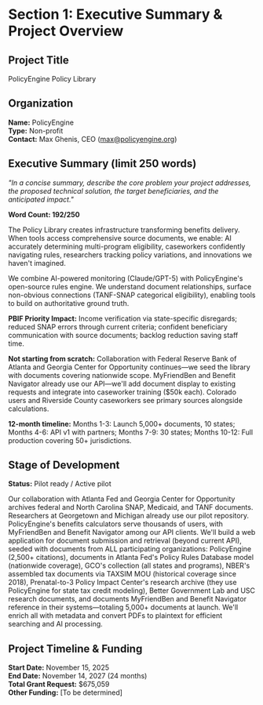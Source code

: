 # Section 1: Executive Summary & Project Overview

## Project Title
PolicyEngine Policy Library

## Organization
**Name:** PolicyEngine  
**Type:** Non-profit  
**Contact:** Max Ghenis, CEO (max@policyengine.org)

## Executive Summary (limit 250 words)
*"In a concise summary, describe the core problem your project addresses, the proposed technical solution, the target beneficiaries, and the anticipated impact."*

**Word Count: 192/250**

The Policy Library creates infrastructure transforming benefits delivery. When tools access comprehensive source documents, we enable: AI accurately determining multi-program eligibility, caseworkers confidently navigating rules, researchers tracking policy variations, and innovations we haven't imagined.

We combine AI-powered monitoring (Claude/GPT-5) with PolicyEngine's open-source rules engine. We understand document relationships, surface non-obvious connections (TANF-SNAP categorical eligibility), enabling tools to build on authoritative ground truth.

**PBIF Priority Impact:** Income verification via state-specific disregards; reduced SNAP errors through current criteria; confident beneficiary communication with source documents; backlog reduction saving staff time.

**Not starting from scratch:** Collaboration with Federal Reserve Bank of Atlanta and Georgia Center for Opportunity continues—we seed the library with documents covering nationwide scope. MyFriendBen and Benefit Navigator already use our API—we'll add document display to existing requests and integrate into caseworker training ($50k each). Colorado users and Riverside County caseworkers see primary sources alongside calculations.

**12-month timeline:** Months 1-3: Launch 5,000+ documents, 10 states; Months 4-6: API v1 with partners; Months 7-9: 30 states; Months 10-12: Full production covering 50+ jurisdictions.

## Stage of Development
**Status:** Pilot ready / Active pilot

Our collaboration with Atlanta Fed and Georgia Center for Opportunity archives federal and North Carolina SNAP, Medicaid, and TANF documents. Researchers at Georgetown and Michigan already use our pilot repository. PolicyEngine's benefits calculators serve thousands of users, with MyFriendBen and Benefit Navigator among our API clients. We'll build a web application for document submission and retrieval (beyond current API), seeded with documents from ALL participating organizations: PolicyEngine (2,500+ citations), documents in Atlanta Fed's Policy Rules Database model (nationwide coverage), GCO's collection (all states and programs), NBER's assembled tax documents via TAXSIM MOU (historical coverage since 2018), Prenatal-to-3 Policy Impact Center's research archive (they use PolicyEngine for state tax credit modeling), Better Government Lab and USC research documents, and documents MyFriendBen and Benefit Navigator reference in their systems—totaling 5,000+ documents at launch. We'll enrich all with metadata and convert PDFs to plaintext for efficient searching and AI processing.

## Project Timeline & Funding
**Start Date:** November 15, 2025  
**End Date:** November 14, 2027 (24 months)  
**Total Grant Request:** $675,059  
**Other Funding:** [To be determined]
